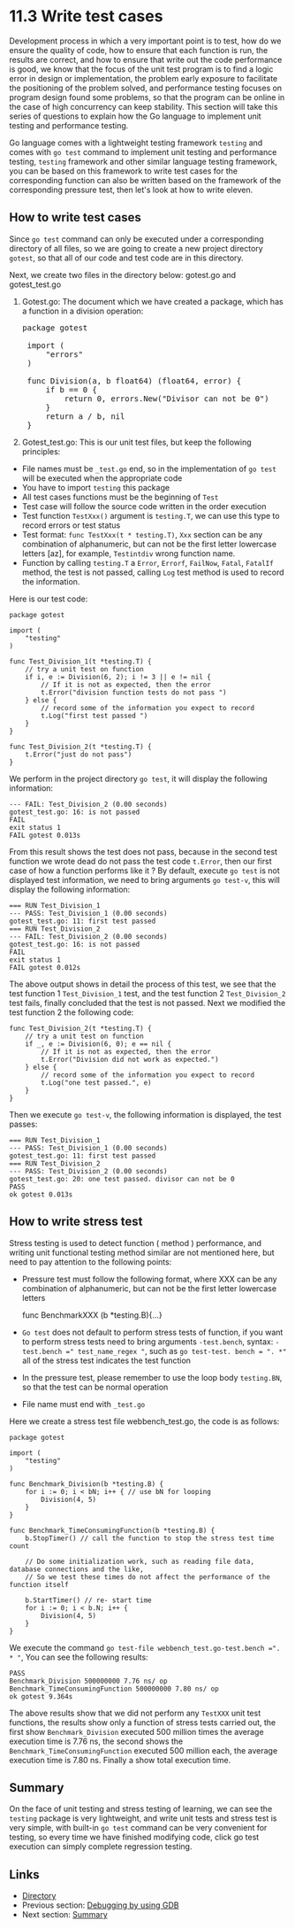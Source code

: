 # 11.3 Write test cases

Development process in which a very important point is to test, how do we ensure the quality of code, how to ensure that each function is run, the results are correct, and how to ensure that write out the code performance is good, we know that the focus of the unit test program is to find a logic error in design or implementation, the problem early exposure to facilitate the positioning of the problem solved, and performance testing focuses on program design found some problems, so that the program can be online in the case of high concurrency can keep stability. This section will take this series of questions to explain how the Go language to implement unit testing and performance testing.

Go language comes with a lightweight testing framework `testing` and comes with `go test` command to implement unit testing and performance testing, `testing` framework and other similar language testing framework, you can be based on this framework to write test cases for the corresponding function can also be written based on the framework of the corresponding pressure test, then let's look at how to write eleven.

## How to write test cases

Since `go test` command can only be executed under a corresponding directory of all files, so we are going to create a new project directory `gotest`, so that all of our code and test code are in this directory.

Next, we create two files in the directory below: gotest.go and gotest_test.go

1. Gotest.go: The document which we have created a package, which has a function in a division operation:

	<pre>package gotest
	
	import (
		"errors"
	)
	
	func Division(a, b float64) (float64, error) {
		if b == 0 {
			return 0, errors.New("Divisor can not be 0")
		}
		return a / b, nil
	}</pre>

2. Gotest_test.go: This is our unit test files, but keep the following principles:

- File names must be `_test.go` end, so in the implementation of `go test` will be executed when the appropriate code
- You have to import `testing` this package
- All test cases functions must be the beginning of `Test`
- Test case will follow the source code written in the order execution
- Test function `TestXxx()` argument is `testing.T`, we can use this type to record errors or test status
- Test format: `func TestXxx(t * testing.T)`, `Xxx` section can be any combination of alphanumeric, but can not be the first letter lowercase letters [az], for example, `Testintdiv` wrong function name.
- Function by calling `testing.T` a `Error`, `Errorf`, `FailNow`, `Fatal`, `FatalIf` method, the test is not passed, calling `Log` test method is used to record the information.

Here is our test code:

	package gotest

	import (
		"testing"
	)

	func Test_Division_1(t *testing.T) {
		// try a unit test on function
		if i, e := Division(6, 2); i != 3 || e != nil { 
			// If it is not as expected, then the error
			t.Error("division function tests do not pass ") 
		} else {
			// record some of the information you expect to record
			t.Log("first test passed ") 
		}
	}

	func Test_Division_2(t *testing.T) {
		t.Error("just do not pass")
	}


We perform in the project directory `go test`, it will display the following information:

	--- FAIL: Test_Division_2 (0.00 seconds)
	gotest_test.go: 16: is not passed
	FAIL
	exit status 1
	FAIL gotest 0.013s
	
From this result shows the test does not pass, because in the second test function we wrote dead do not pass the test code `t.Error`, then our first case of how a function performs like it ? By default, execute `go test` is not displayed test information, we need to bring arguments `go test-v`, this will display the following information:

	=== RUN Test_Division_1
	--- PASS: Test_Division_1 (0.00 seconds)
	gotest_test.go: 11: first test passed
	=== RUN Test_Division_2
	--- FAIL: Test_Division_2 (0.00 seconds)
	gotest_test.go: 16: is not passed
	FAIL
	exit status 1
	FAIL gotest 0.012s
	
The above output shows in detail the process of this test, we see that the test function 1 `Test_Division_1` test, and the test function 2 `Test_Division_2` test fails, finally concluded that the test is not passed. Next we modified the test function 2 the following code:

	func Test_Division_2(t *testing.T) {
		// try a unit test on function
		if _, e := Division(6, 0); e == nil { 
			// If it is not as expected, then the error
			t.Error("Division did not work as expected.") 
		} else {
			// record some of the information you expect to record
			t.Log("one test passed.", e) 
		}
	}

Then we execute `go test-v`, the following information is displayed, the test passes:

	=== RUN Test_Division_1
	--- PASS: Test_Division_1 (0.00 seconds)
	gotest_test.go: 11: first test passed
	=== RUN Test_Division_2
	--- PASS: Test_Division_2 (0.00 seconds)
	gotest_test.go: 20: one test passed. divisor can not be 0
	PASS
	ok gotest 0.013s

## How to write stress test

Stress testing is used to detect function ( method ) performance, and writing unit functional testing method similar are not mentioned here, but need to pay attention to the following points:

- Pressure test must follow the following format, where XXX can be any combination of alphanumeric, but can not be the first letter lowercase letters

	func BenchmarkXXX (b *testing.B){...}

- `Go test` does not default to perform stress tests of function, if you want to perform stress tests need to bring arguments `-test.bench`, syntax: `-test.bench =" test_name_regex "`, such as `go test-test. bench = ". *" ` all of the stress test indicates the test function
- In the pressure test, please remember to use the loop body `testing.BN`, so that the test can be normal operation
- File name must end with `_test.go`

Here we create a stress test file webbench_test.go, the code is as follows:

	package gotest

	import (
		"testing"
	)

	func Benchmark_Division(b *testing.B) {
		for i := 0; i < bN; i++ { // use bN for looping
			Division(4, 5)
		}
	}

	func Benchmark_TimeConsumingFunction(b *testing.B) {
		b.StopTimer() // call the function to stop the stress test time count

		// Do some initialization work, such as reading file data, database connections and the like,
		// So we test these times do not affect the performance of the function itself

		b.StartTimer() // re- start time
		for i := 0; i < b.N; i++ {
			Division(4, 5)
		}
	}



We execute the command `go test-file webbench_test.go-test.bench =". * "`, You can see the following results:

	PASS
	Benchmark_Division 500000000 7.76 ns/ op
	Benchmark_TimeConsumingFunction 500000000 7.80 ns/ op
	ok gotest 9.364s

The above results show that we did not perform any `TestXXX` unit test functions, the results show only a function of stress tests carried out, the first show `Benchmark_Division` executed 500 million times the average execution time is 7.76 ns, the second shows the `Benchmark_TimeConsumingFunction` executed 500 million each, the average execution time is 7.80 ns. Finally a show total execution time.

## Summary

On the face of unit testing and stress testing of learning, we can see the `testing` package is very lightweight, and write unit tests and stress test is very simple, with built-in `go test` command can be very convenient for testing, so every time we have finished modifying code, click go test execution can simply complete regression testing.

## Links

- [Directory](preface.md)
- Previous section: [Debugging by using GDB](11.2.md)
- Next section: [Summary](11.4.md)
